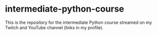 # intermediate-python-course
This is the repository for the intermediate Python course streamed on my Twitch and YouTube channel (links in my profile).
